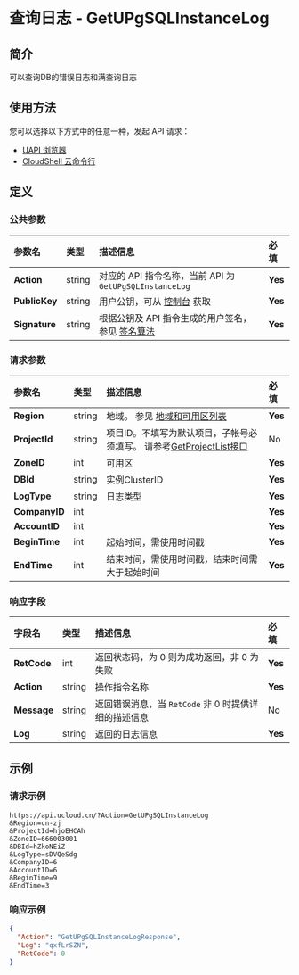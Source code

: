 # 查询日志 - GetUPgSQLInstanceLog

## 简介

可以查询DB的错误日志和满查询日志






## 使用方法

您可以选择以下方式中的任意一种，发起 API 请求：
- [UAPI 浏览器](https://console.ucloud.cn/uapi/detail?id=GetUPgSQLInstanceLog)
- [CloudShell 云命令行](https://shell.ucloud.cn/)


## 定义

### 公共参数

| 参数名 | 类型 | 描述信息 | 必填 |
|:---|:---|:---|:---|
| **Action**     | string  | 对应的 API 指令名称，当前 API 为 `GetUPgSQLInstanceLog`                        | **Yes** |
| **PublicKey**  | string  | 用户公钥，可从 [控制台](https://console.ucloud.cn/uapi/apikey) 获取                                             | **Yes** |
| **Signature**  | string  | 根据公钥及 API 指令生成的用户签名，参见 [签名算法](api/summary/signature.md)  | **Yes** |

### 请求参数

| 参数名 | 类型 | 描述信息 | 必填 |
|:---|:---|:---|:---|
| **Region** | string | 地域。 参见 [地域和可用区列表](https://docs.ucloud.cn/api/summary/regionlist) |**Yes**|
| **ProjectId** | string | 项目ID。不填写为默认项目，子帐号必须填写。 请参考[GetProjectList接口](https://docs.ucloud.cn/api/summary/get_project_list) |No|
| **ZoneID** | int | 可用区 |**Yes**|
| **DBId** | string | 实例ClusterID |**Yes**|
| **LogType** | string | 日志类型 |**Yes**|
| **CompanyID** | int |  |**Yes**|
| **AccountID** | int |  |**Yes**|
| **BeginTime** | int | 起始时间，需使用时间戳 |**Yes**|
| **EndTime** | int | 结束时间，需使用时间戳，结束时间需大于起始时间 |**Yes**|

### 响应字段

| 字段名 | 类型 | 描述信息 | 必填 |
|:---|:---|:---|:---|
| **RetCode** | int | 返回状态码，为 0 则为成功返回，非 0 为失败 |**Yes**|
| **Action** | string | 操作指令名称 |**Yes**|
| **Message** | string | 返回错误消息，当 `RetCode` 非 0 时提供详细的描述信息 |No|
| **Log** | string | 返回的日志信息 |**Yes**|




## 示例

### 请求示例
    
```
https://api.ucloud.cn/?Action=GetUPgSQLInstanceLog
&Region=cn-zj
&ProjectId=hjoEHCAh
&ZoneID=666003001
&DBId=hZkoNEiZ
&LogType=sDVQeSdg
&CompanyID=6
&AccountID=6
&BeginTime=9
&EndTime=3
```

### 响应示例
    
```json
{
  "Action": "GetUPgSQLInstanceLogResponse",
  "Log": "qxfLrSZN",
  "RetCode": 0
}
```






